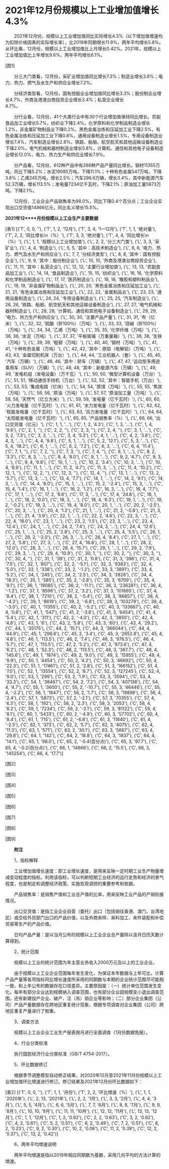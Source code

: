 # 2021年12月份规模以上工业增加值增长4.3%

　　2021年12月份，规模以上工业增加值同比实际增长4.3%（以下增加值增速均为扣除价格因素的实际增长率），比2019年同期增长11.9%，两年平均增长5.8%。从环比看，12月份，规模以上工业增加值比上月增长0.42%。2021年，规模以上工业增加值比上年增长9.6%，两年平均增长6.1%。

[图1]

　　分三大门类看，12月份，采矿业增加值同比增长7.3%；制造业增长3.8%；电力、热力、燃气及水生产和供应业增长7.2%。

　　分经济类型看，12月份，国有控股企业增加值同比增长3.3%；股份制企业增长4.7%，外商及港澳台商投资企业增长3.4%；私营企业增长4.7%。                                           

　　分行业看，12月份，41个大类行业中有30个行业增加值保持同比增长。农副食品加工业增长5.7%，纺织业下降2.4%，化学原料和化学制品制造业增长1.2%，非金属矿物制品业下降0.2%，黑色金属冶炼和压延加工业下降2.5%，有色金属冶炼和压延加工业下降0.8%，通用设备制造业增长1.5%，专用设备制造业增长7.4%，汽车制造业增长2.8%，铁路、船舶、航空航天和其他运输设备制造业下降2.0%，电气机械和器材制造业增长5.8%，计算机、通信和其他电子设备制造业增长12.0%，电力、热力生产和供应业增长7.9%。

　　分产品看，12月份，612种产品中有288种产品产量同比增长。钢材11355万吨，同比下降5.2%；水泥19085万吨，下降11.1%；十种有色金属547万吨，下降3.8%；乙烯245万吨，增长2.5%；汽车296.6万辆，增长3.4%，其中新能源汽车52.3万辆，增长113.5%；发电量7234亿千瓦时，下降2.1%；原油加工量5873万吨，下降2.1%。

　　12月份，工业企业产品销售率为98.0%，同比下降0.4个百分点；工业企业实现出口交货值14866亿元，同比名义增长15.5%。

**2021****年****12****月份规模以上工业生产主要数据**

[表1]
[('T', 0, 0, ''), ('T', 1, 2, '12月'), ('T', 3, 4, '1—12月'), ('T', 1, 1, '绝对量'), ('T', 2, 2, '同比增长\n（%）'), ('T', 3, 3, '绝对量'), ('T', 4, 4, '同比增长\n（%）'), ('L', 1, 1, '规模以上工业增加值'), ('L', 2, 2, '分三大门类'), ('L', 3, 3, '采矿业'), ('L', 4, 4, '制造业'), ('L', 5, 5, '其中：高技术制造业'), ('L', 6, 6, '电力、热力、燃气及水生产和供应业'), ('L', 7, 7, '分经济类型'), ('L', 8, 8, '其中：国有控股企业'), ('L', 9, 9, '其中：股份制企业'), ('L', 10, 10, '外商及港澳台商投资企业'), ('L', 11, 11, '其中：私营企业'), ('L', 12, 12, '主要行业增加值'), ('L', 13, 13, '农副食品加工业'), ('L', 14, 14, '食品制造业'), ('L', 15, 15, '纺织业'), ('L', 16, 16, '化学原料和化学制品制造业'), ('L', 17, 17, '医药制造业'), ('L', 18, 18, '橡胶和塑料制品业'), ('L', 19, 19, '非金属矿物制品业'), ('L', 20, 20, '黑色金属冶炼和压延加工业'), ('L', 21, 21, '有色金属冶炼和压延加工业'), ('L', 22, 22, '金属制品业'), ('L', 23, 23, '通用设备制造业'), ('L', 24, 24, '专用设备制造业'), ('L', 25, 25, '汽车制造业'), ('L', 26, 26, '铁路、船舶、航空航天和其他运输设备制造业'), ('L', 27, 27, '电气机械和器材制造业'), ('L', 28, 28, '计算机、通信和其他电子设备制造业'), ('L', 29, 29, '电力、热力生产和供应业'), ('L', 30, 30, '主要产品产量'), ('L', 31, 31, '布（亿米）'), ('L', 32, 32, '硫酸（折100％）（万吨）'), ('L', 33, 33, '烧碱（折100％）（万吨）'), ('L', 34, 34, '乙烯（万吨）'), ('L', 35, 35, '化学纤维（万吨）'), ('L', 36, 36, '水泥（万吨）'), ('L', 37, 37, '平板玻璃（万重量箱）'), ('L', 38, 38, '生铁（万吨）'), ('L', 39, 39, '粗钢（万吨）'), ('L', 40, 40, '钢材（万吨）'), ('L', 41, 41, '十种有色金属（万吨）'), ('L', 42, 42, '其中：原铝（电解铝）（万吨）'), ('L', 43, 43, '金属切削机床（万台）'), ('L', 44, 44, '工业机器人（套）'), ('L', 45, 45, '汽车（万辆）'), ('L', 46, 46, '其中：轿车（万辆）'), ('L', 47, 47, '运动型多用途乘用车（SUV）（万辆）'), ('L', 48, 48, '其中：新能源汽车（万辆）'), ('L', 49, 49, '发电机组（发电设备）（万千瓦）'), ('L', 50, 50, '微型计算机设备（万台）'), ('L', 51, 51, '移动通信手持机（万台）'), ('L', 52, 52, '其中：智能手机（万台）'), ('L', 53, 53, '集成电路（亿块）'), ('L', 54, 54, '原煤（万吨）'), ('L', 55, 55, '焦炭（万吨）'), ('L', 56, 56, '原油（万吨）'), ('L', 57, 57, '原油加工量（万吨）'), ('L', 58, 58, '天然气（亿立方米）'), ('L', 59, 59, '发电量（亿千瓦时）'), ('L', 60, 60, '火力发电量（亿千瓦时）'), ('L', 61, 61, '水力发电量（亿千瓦时）'), ('L', 62, 62, '核能发电量（亿千瓦时）'), ('L', 63, 63, '风力发电量（亿千瓦时）'), ('L', 64, 64, '太阳能发电量（亿千瓦时）'), ('L', 65, 65, '产品销售率（%）'), ('L', 66, 66, '出口交货值（亿元）'), ('C', 1, 1, '…'), ('C', 1, 2, '4.3'), ('C', 1, 3, '…'), ('C', 1, 4, '9.6'), ('C', 2, 1, ''), ('C', 2, 2, ''), ('C', 2, 3, ''), ('C', 2, 4, ''), ('C', 3, 1, '…'), ('C', 3, 2, '7.3'), ('C', 3, 3, '…'), ('C', 3, 4, '5.3'), ('C', 4, 1, '…'), ('C', 4, 2, '3.8'), ('C', 4, 3, '…'), ('C', 4, 4, '9.8'), ('C', 5, 1, '…'), ('C', 5, 2, '12.1'), ('C', 5, 3, '…'), ('C', 5, 4, '18.2'), ('C', 6, 1, '…'), ('C', 6, 2, '7.2'), ('C', 6, 3, '…'), ('C', 6, 4, '11.4'), ('C', 7, 1, ''), ('C', 7, 2, ''), ('C', 7, 3, ''), ('C', 7, 4, ''), ('C', 8, 1, '…'), ('C', 8, 2, '3.3'), ('C', 8, 3, '…'), ('C', 8, 4, '8.0'), ('C', 9, 1, '…'), ('C', 9, 2, '4.7'), ('C', 9, 3, '…'), ('C', 9, 4, '9.8'), ('C', 10, 1, '…'), ('C', 10, 2, '3.4'), ('C', 10, 3, '…'), ('C', 10, 4, '8.9'), ('C', 11, 1, '…'), ('C', 11, 2, '4.7'), ('C', 11, 3, '…'), ('C', 11, 4, '10.2'), ('C', 12, 1, ''), ('C', 12, 2, ''), ('C', 12, 3, ''), ('C', 12, 4, ''), ('C', 13, 1, '…'), ('C', 13, 2, '5.7'), ('C', 13, 3, '…'), ('C', 13, 4, '7.7'), ('C', 14, 1, '…'), ('C', 14, 2, '9.1'), ('C', 14, 3, '…'), ('C', 14, 4, '8.0'), ('C', 15, 1, '…'), ('C', 15, 2, '-2.4'), ('C', 15, 3, '…'), ('C', 15, 4, '1.4'), ('C', 16, 1, '…'), ('C', 16, 2, '1.2'), ('C', 16, 3, '…'), ('C', 16, 4, '7.7'), ('C', 17, 1, '…'), ('C', 17, 2, '8.6'), ('C', 17, 3, '…'), ('C', 17, 4, '24.8'), ('C', 18, 1, '…'), ('C', 18, 2, '0.0'), ('C', 18, 3, '…'), ('C', 18, 4, '6.3'), ('C', 19, 1, '…'), ('C', 19, 2, '-0.2'), ('C', 19, 3, '…'), ('C', 19, 4, '8.0'), ('C', 20, 1, '…'), ('C', 20, 2, '-2.5'), ('C', 20, 3, '…'), ('C', 20, 4, '1.2'), ('C', 21, 1, '…'), ('C', 21, 2, '-0.8'), ('C', 21, 3, '…'), ('C', 21, 4, '3.9'), ('C', 22, 1, '…'), ('C', 22, 2, '4.6'), ('C', 22, 3, '…'), ('C', 22, 4, '16.0'), ('C', 23, 1, '…'), ('C', 23, 2, '1.5'), ('C', 23, 3, '…'), ('C', 23, 4, '12.4'), ('C', 24, 1, '…'), ('C', 24, 2, '7.4'), ('C', 24, 3, '…'), ('C', 24, 4, '12.6'), ('C', 25, 1, '…'), ('C', 25, 2, '2.8'), ('C', 25, 3, '…'), ('C', 25, 4, '5.5'), ('C', 26, 1, '…'), ('C', 26, 2, '-2.0'), ('C', 26, 3, '…'), ('C', 26, 4, '8.4'), ('C', 27, 1, '…'), ('C', 27, 2, '5.8'), ('C', 27, 3, '…'), ('C', 27, 4, '16.8'), ('C', 28, 1, '…'), ('C', 28, 2, '12.0'), ('C', 28, 3, '…'), ('C', 28, 4, '15.7'), ('C', 29, 1, '…'), ('C', 29, 2, '7.9'), ('C', 29, 3, '…'), ('C', 29, 4, '10.9'), ('C', 30, 1, ''), ('C', 30, 2, ''), ('C', 30, 3, ''), ('C', 30, 4, ''), ('C', 31, 1, '39'), ('C', 31, 2, '0.8'), ('C', 31, 3, '396'), ('C', 31, 4, '7.5'), ('C', 32, 1, '807'), ('C', 32, 2, '-5.1'), ('C', 32, 3, '9383'), ('C', 32, 4, '5.0'), ('C', 33, 1, '338'), ('C', 33, 2, '-1.2'), ('C', 33, 3, '3891'), ('C', 33, 4, '5.2'), ('C', 34, 1, '245'), ('C', 34, 2, '2.5'), ('C', 34, 3, '2826'), ('C', 34, 4, '18.3'), ('C', 35, 1, '585'), ('C', 35, 2, '-2.8'), ('C', 35, 3, '6709'), ('C', 35, 4, '9.1'), ('C', 36, 1, '19085'), ('C', 36, 2, '-11.1'), ('C', 36, 3, '236281'), ('C', 36, 4, '-1.2'), ('C', 37, 1, '8596'), ('C', 37, 2, '3.2'), ('C', 37, 3, '101665'), ('C', 37, 4, '8.4'), ('C', 38, 1, '7210'), ('C', 38, 2, '-5.4'), ('C', 38, 3, '86857'), ('C', 38, 4, '-4.3'), ('C', 39, 1, '8619'), ('C', 39, 2, '-6.8'), ('C', 39, 3, '103279'), ('C', 39, 4, '-3.0'), ('C', 40, 1, '11355'), ('C', 40, 2, '-5.2'), ('C', 40, 3, '133667'), ('C', 40, 4, '0.6'), ('C', 41, 1, '547'), ('C', 41, 2, '-3.8'), ('C', 41, 3, '6454'), ('C', 41, 4, '5.4'), ('C', 42, 1, '311'), ('C', 42, 2, '-4.0'), ('C', 42, 3, '3850'), ('C', 42, 4, '4.8'), ('C', 43, 1, '6'), ('C', 43, 2, '5.8'), ('C', 43, 3, '60'), ('C', 43, 4, '29.2'), ('C', 44, 1, '35175'), ('C', 44, 2, '15.1'), ('C', 44, 3, '366044'), ('C', 44, 4, '44.9'), ('C', 45, 1, '296.6'), ('C', 45, 2, '3.4'), ('C', 45, 3, '2652.8'), ('C', 45, 4, '4.8'), ('C', 46, 1, '113.5'), ('C', 46, 2, '7.4'), ('C', 46, 3, '976.5'), ('C', 46, 4, '5.7'), ('C', 47, 1, '113.5'), ('C', 47, 2, '5.2'), ('C', 47, 3, '973.6'), ('C', 47, 4, '6.2'), ('C', 48, 1, '52.3'), ('C', 48, 2, '113.5'), ('C', 48, 3, '367.7'), ('C', 48, 4, '145.6'), ('C', 49, 1, '1874'), ('C', 49, 2, '9.0'), ('C', 49, 3, '15955'), ('C', 49, 4, '9.9'), ('C', 50, 1, '4454'), ('C', 50, 2, '4.2'), ('C', 50, 3, '46692'), ('C', 50, 4, '22.3'), ('C', 51, 1, '17461'), ('C', 51, 2, '2.8'), ('C', 51, 3, '166152'), ('C', 51, 4, '7.0'), ('C', 52, 1, '13554'), ('C', 52, 2, '8.7'), ('C', 52, 3, '127245'), ('C', 52, 4, '9.0'), ('C', 53, 1, '299'), ('C', 53, 2, '1.9'), ('C', 53, 3, '3594'), ('C', 53, 4, '33.3'), ('C', 54, 1, '38467'), ('C', 54, 2, '7.2'), ('C', 54, 3, '407136'), ('C', 54, 4, '4.7'), ('C', 55, 1, '3600'), ('C', 55, 2, '-10.7'), ('C', 55, 3, '46446'), ('C', 55, 4, '-2.2'), ('C', 56, 1, '1647'), ('C', 56, 2, '1.7'), ('C', 56, 3, '19898'), ('C', 56, 4, '2.4'), ('C', 57, 1, '5873'), ('C', 57, 2, '-2.1'), ('C', 57, 3, '70355'), ('C', 57, 4, '4.3'), ('C', 58, 1, '192'), ('C', 58, 2, '2.3'), ('C', 58, 3, '2053'), ('C', 58, 4, '8.2'), ('C', 59, 1, '7234'), ('C', 59, 2, '-2.1'), ('C', 59, 3, '81122'), ('C', 59, 4, '8.1'), ('C', 60, 1, '5433'), ('C', 60, 2, '-4.9'), ('C', 60, 3, '57702'), ('C', 60, 4, '8.4'), ('C', 61, 1, '715'), ('C', 61, 2, '-6.8'), ('C', 61, 3, '11840'), ('C', 61, 4, '-2.5'), ('C', 62, 1, '373'), ('C', 62, 2, '5.7'), ('C', 62, 3, '4075'), ('C', 62, 4, '11.3'), ('C', 63, 1, '571'), ('C', 63, 2, '30.1'), ('C', 63, 3, '5667'), ('C', 63, 4, '29.8'), ('C', 64, 1, '142'), ('C', 64, 2, '18.8'), ('C', 64, 3, '1837'), ('C', 64, 4, '14.1'), ('C', 65, 1, '98.0'), ('C', 65, 2, '-0.4(百分点)'), ('C', 65, 3, '97.7'), ('C', 65, 4, '-0.2(百分点)'), ('C', 66, 1, '14866'), ('C', 66, 2, '15.5'), ('C', 66, 3, '145254'), ('C', 66, 4, '17.7')]

[图2]

[图3]

[图4]

[图5]

[图6]

[图7]

[图8]

[图9]

　　**附注**

　　1、指标解释

　　工业增加值增长速度：即工业增长速度，是用来反映一定时期工业生产物量增减变动程度的指标。利用该指标，可以判断短期工业经济的运行走势和经济的景气程度，也是制定和调整经济政策、实施宏观调控的重要参考和依据。

　　产品销售率：是销售产值和工业总产值的比率，用来反映工业产品的产销衔接情况。

　　出口交货值：是指工业企业自营（委托）出口（包括销往香港、澳门、台湾地区）或交给外贸部门出口的产品价值，以及外商来样、来料加工、来件装配和补偿贸易等生产的产品价值。

　　日均产品产量：是以当月公布的规模以上工业企业总产量除以该月日历天数计算得到。

　　2、统计范围

　　规模以上工业的统计范围为年主营业务收入2000万元及以上的工业企业。

　　由于规模以上工业企业范围每年发生变化，为保证本年数据与上年可比，计算产品产量等各项指标同比增长速度所采用的同期数与本期的企业统计范围尽可能相一致，和上年公布的数据存在口径差异。主要原因是：（一）统计单位范围发生变化。每年有部分企业达到规模纳入调查范围，也有部分企业因规模变小退出调查范围，还有新建投产企业、破产、注（吊）销企业等影响；（二）部分企业集团（公司）产品产量数据存在跨地区重复统计现象，根据专项调查对企业集团（公司）跨地区重复产量进行了剔重。

　　3、调查方法

　　规模以上工业企业工业生产报表按月进行全面调查（1月份数据免报）。

　　4、行业分类标准

　　执行国民经济行业分类标准（GB/T 4754-2017）。

　　5、环比数据修订

　　根据季节调整模型自动修正结果，对2020年12月至2021年11月份规模以上工业增加值环比增速进行修订。修订结果及2021年12月份环比数据如下：

[表2]
[('T', 0, 0, ''), ('T', 1, 1, '月份'), ('T', 2, 2, '环比增速（%）'), ('L', 1, 1, '2020年'), ('L', 2, 13, '2021年'), ('L', 2, 2, '1月'), ('L', 3, 3, '2月'), ('L', 4, 4, '3月'), ('L', 5, 5, '4月'), ('L', 6, 6, '5月'), ('L', 7, 7, '6月'), ('L', 8, 8, '7月'), ('L', 9, 9, '8月'), ('L', 10, 10, '9月'), ('L', 11, 11, '10月'), ('L', 12, 12, '11月'), ('L', 13, 13, '12月'), ('C', 1, 1, '12月'), ('C', 1, 2, '0.62'), ('C', 2, 2, '0.63'), ('C', 3, 2, '0.62'), ('C', 4, 2, '0.61'), ('C', 5, 2, '0.51'), ('C', 6, 2, '0.49'), ('C', 7, 2, '0.51'), ('C', 8, 2, '0.23'), ('C', 9, 2, '0.30'), ('C', 10, 2, '0.06'), ('C', 11, 2, '0.39'), ('C', 12, 2, '0.37'), ('C', 13, 2, '0.42')]

　　6、两年平均增速说明

　　两年平均增速是指以2019年相应同期数为基数，采用几何平均的方法计算的增速。